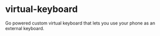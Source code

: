 # virtual-keyboard
Go powered custom virtual keyboard that lets you use your phone as an external keyboard.
